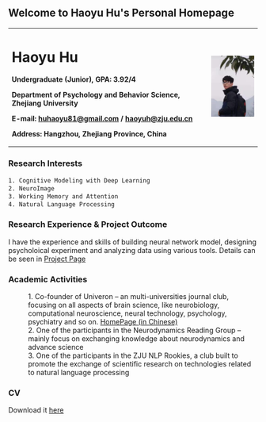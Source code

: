 ## Welcome to Haoyu Hu's Personal Homepage

<table border="0">
  <tr>
    <td width="80%">
      <h1>Haoyu Hu</h1>
      <p><b>Undergraduate (Junior),  GPA: 3.92/4</b></p>
      <p><b>Department of Psychology and Behavior Science, Zhejiang University</b></p>
      <p><b>E-mail: <a href="mailto: huhaoyu81@gmail.com">huhaoyu81@gmail.com</a> / <a href="mailto: haoyuh@zju.edu.cn">haoyuh@zju.edu.cn</a></b></p>
      <p><b>Address: Hangzhou, Zhejiang Province, China</b></p>
    </td>
    <td width="20%">
      <img src="/photo_self_2.jpg" width="100%">  
    </td>
  </tr>
</table>

### Research Interests
```
1. Cognitive Modeling with Deep Learning
2. NeuroImage
3. Working Memory and Attention
4. Natural Language Processing
```

### Research Experience & Project Outcome

I have the experience and skills of building neural network model, designing psycholoical experiment and analyzing data using various tools. Details can be seen in <a href="/Project">Project Page</a>

### Academic Activities

<dl>
<dd>1. Co-founder of Univeron – an multi-universities journal club, focusing on all aspects of brain science, like neurobiology,
computational neuroscience, neural technology, psychology, psychiatry and so on.
  <a href="https://univeron.notion.site/univeron/Univeron-76ad788f215440b59b1ee1e369b9ca8d">HomePage (in Chinese)</a> </dd>
<dd>2. One of the participants in the Neurodynamics Reading Group – mainly focus on exchanging knowledge about
neurodynamics and advance science</dd>
<dd>3. One of the participants in the ZJU NLP Rookies, a club built to promote the exchange of scientific research on
technologies related to natural language processing</dd>
</dl>

### CV
Download it [here](Haoyu_Hu_CV_.pdf)
